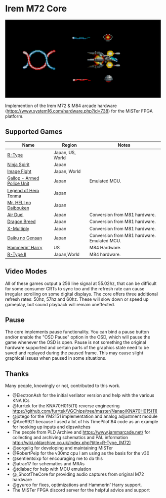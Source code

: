# Irem M72 Core

![](docs/header_small.png)

Implemention of the Irem M72 & M84 arcade hardware (https://www.system16.com/hardware.php?id=738) for the MiSTer FPGA platform.

## Supported Games

|Name|Region|Notes|
|---|---|---|
|[R-Type](https://en.wikipedia.org/wiki/R-Type)|Japan, US, World||
|[Ninja Spirit](https://en.wikipedia.org/wiki/Ninja_Spirit)|Japan||
|[Image Fight](https://en.wikipedia.org/wiki/Image_Fight)|Japan, World||
|[Gallop - Armed Police Unit](https://en.wikipedia.org/wiki/Armed_Police_Unit_Gallop)|Japan|Emulated MCU.|
|[Legend of Hero Tonma](https://en.wikipedia.org/wiki/Legend_of_Hero_Tonma)|Japan||
|[Mr. HELI no Daibouken](https://en.wikipedia.org/wiki/Mr._Heli)|Japan||
|[Air Duel](https://en.wikipedia.org/wiki/Air_Duel)|Japan|Conversion from M81 hardware.|
|[Dragon Breed](https://en.wikipedia.org/wiki/Dragon_Breed)|Japan|Conversion from M81 hardware.|
|[X-Multiply](https://en.wikipedia.org/wiki/X_Multiply)|Japan|Conversion from M81 hardware.|
|[Daiku no Gensan](https://en.wikipedia.org/wiki/Hammerin%27_Harry)|Japan|Conversion from M81 hardware. Emulated MCU.|
|[Hammerin' Harry](https://en.wikipedia.org/wiki/Hammerin%27_Harry)|US|M84 Hardware.|
|[R-Type II](https://en.wikipedia.org/wiki/R-Type_II)|Japan,World|M84 hardware.|

## Video Modes
All of these games output a 256 line signal at 55.02hz, that can be difficult for some consumer CRTs to sync too and the refresh rate can cause irregular scrolling on some digital displays. The core offers three additional refresh rates: 50hz, 57hz and 60hz. These will slow down or speed up gameplay, but sound playback will remain uneffected.

## Pause
The core implements pause functionality. You can bind a pause button and/or enable the "OSD Pause" option in the OSD, which will pause the game whenever the OSD is open. Pause is not something the original hardware supported and certain parts of the graphics state need to be saved and replayed during the paused frame. This may cause slight graphical issues when paused in some situations.

## Thanks
Many people, knowingly or not, contributed to this work.
- @ElectronAsh for the initial verilator version and help with the various KNA ICs
- @furrtek for the KNA70H015(11) reverse engineering https://github.com/furrtek/VGChips/tree/master/Nanao/KNA70H015(11)
- @jotego for the YM2151 implementation and analog adjustment module
- @Ace9921 because I used a lot of his TimePilot'84 code as an example for hooking up inputs and dipswitches
- The people from PLD Archive and https://www.jammarcade.net/ for collecting and archiving schematics and PAL information http://wiki.pldarchive.co.uk/index.php?title=R-Type_(M72)
- @sorgelig for developing and maintaining MiSTer
- @RobertPeip for the v30mz cpu I am using as the basis for the v30
- @sentientsixp for encouraging me to do this
- @atrac17 for schematics and MRAs
- @tdlabac for help with MCU emulation
- @_ShootTheCore for providing audio captures from original M72 hardware
- @gyurco for fixes, optimizations and Hammerin' Harry support.
- The MiSTer FPGA discord server for the helpful advice and support


